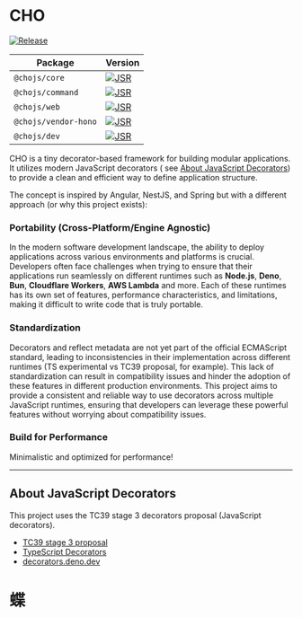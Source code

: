 # CHO

[![Release](https://github.com/cho-js/cho/actions/workflows/release.yml/badge.svg)](https://github.com/cho-js/cho/actions/workflows/release.yml)

| Package              | Version                                                                               |
|----------------------|---------------------------------------------------------------------------------------|
| `@chojs/core`        | [![JSR](https://jsr.io/badges/@chojs/core)](https://jsr.io/@chojs/core)               |
| `@chojs/command`     | [![JSR](https://jsr.io/badges/@chojs/command)](https://jsr.io/@chojs/command)         |
| `@chojs/web`         | [![JSR](https://jsr.io/badges/@chojs/web)](https://jsr.io/@chojs/web)                 |
| `@chojs/vendor-hono` | [![JSR](https://jsr.io/badges/@chojs/vendor-hono)](https://jsr.io/@chojs/vendor-hono) |
| `@chojs/dev`         | [![JSR](https://jsr.io/badges/@chojs/dev)](https://jsr.io/@chojs/dev)                 |

CHO is a tiny decorator-based framework for building modular applications. It
utilizes modern JavaScript decorators ( see
[About JavaScript Decorators](#about-javascript-decorators)) to provide a clean
and efficient way to define application structure.

The concept is inspired by Angular, NestJS, and Spring but with a different
approach (or why this project exists):

### Portability (Cross-Platform/Engine Agnostic)

In the modern software development landscape, the ability to deploy applications
across various environments and platforms is crucial. Developers often face
challenges when trying to ensure that their applications run seamlessly on
different runtimes such as **Node.js**, **Deno**, **Bun**, **Cloudflare
Workers**, **AWS Lambda** and more. Each of these runtimes has its own set of
features, performance characteristics, and limitations, making it difficult to
write code that is truly portable.

### Standardization

Decorators and reflect metadata are not yet part of the official ECMAScript
standard, leading to inconsistencies in their implementation across different
runtimes (TS experimental vs TC39 proposal, for example). This lack of
standardization can result in compatibility issues and hinder the adoption of
these features in different production environments.
This project aims to provide a consistent and reliable way to use decorators
across multiple JavaScript runtimes, ensuring that developers can leverage
these powerful features without worrying about compatibility issues.

### Build for Performance

Minimalistic and optimized for performance!

---

## About JavaScript Decorators

This project uses the TC39 stage 3 decorators proposal (JavaScript decorators).

- [TC39 stage 3 proposal](https://github.com/tc39/proposal-decorators)
- [TypeScript Decorators](https://www.typescriptlang.org/docs/handbook/decorators.html)
- [decorators.deno.dev](https://decorators.deno.dev/)

# 蝶
